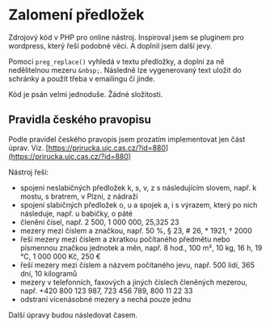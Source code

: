 # Zalomení předložek

Zdrojový kód v PHP pro online nástroj. Inspiroval jsem se pluginem pro wordpress, který řeší podobné věci. A doplnil jsem další jevy. 

Pomoci ```preg_replace()``` vyhledá v textu předložky, a doplní za ně nedělitelnou mezeru ```&nbsp;```. Následně lze vygenerovaný text uložit do schránky a použít třeba v emailingu či jinde.

Kód je psán velmi jednoduše. Žádné složitosti.

## Pravidla českého pravopisu

Podle pravidel českého pravopis jsem prozatím implementovat jen část úprav. Viz. [https://prirucka.ujc.cas.cz/?id=880](https://prirucka.ujc.cas.cz/?id=880)

Nástroj řeší:
- spojení neslabičných předložek k, s, v, z s následujícím slovem, např. k mostu, s bratrem, v Plzni, z nádraží
- spojení slabičných předložek o, u a spojek a, i s výrazem, který po nich následuje, např. u babičky, o páté
- členění čísel, např. 2 500, 1 000 000, 25,325 23
- mezery mezi číslem a značkou, např. 50 %, § 23, # 26, * 1921, † 2000
- řeší mezery mezi číslem a zkratkou počítaného předmětu nebo písmennou značkou jednotek a měn, např. 8 hod., 100 m², 10 kg, 16 h, 19 °C, 1 000 000 Kč, 250 €
- řeší mezery mezi číslem a názvem počítaného jevu, např. 500 lidí, 365 dní, 10 kilogramů
- mezery v telefonních, faxových a jiných číslech členěných mezerou, např. +420 800 123 987, 723 456 789, 800 11 22 33
- odstraní vícenásobné mezery a nechá pouze jednu

Další úpravy budou následovat časem.